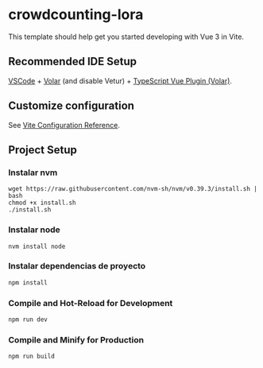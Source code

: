 # crowdcounting-lora

This template should help get you started developing with Vue 3 in Vite.

## Recommended IDE Setup

[VSCode](https://code.visualstudio.com/) + [Volar](https://marketplace.visualstudio.com/items?itemName=Vue.volar) (and disable Vetur) + [TypeScript Vue Plugin (Volar)](https://marketplace.visualstudio.com/items?itemName=Vue.vscode-typescript-vue-plugin).

## Customize configuration

See [Vite Configuration Reference](https://vitejs.dev/config/).

## Project Setup

### Instalar nvm
```
wget https://raw.githubusercontent.com/nvm-sh/nvm/v0.39.3/install.sh | bash  
chmod +x install.sh  
./install.sh
```

### Instalar node
```
nvm install node
```

### Instalar dependencias de proyecto
```sh
npm install
```

### Compile and Hot-Reload for Development

```sh
npm run dev
```

### Compile and Minify for Production

```sh
npm run build
```
